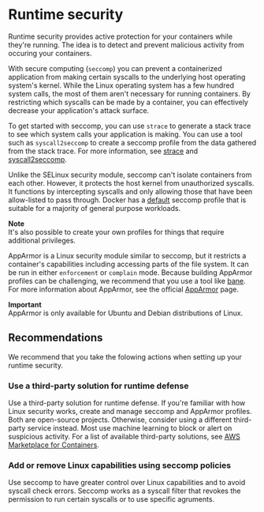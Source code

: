 # Runtime security<a name="security-runtime"></a>

Runtime security provides active protection for your containers while they're running\. The idea is to detect and prevent malicious activity from occuring your containers\. 

With secure computing \(`seccomp`\) you can prevent a containerized application from making certain syscalls to the underlying host operating system's kernel\. While the Linux operating system has a few hundred system calls, the most of them aren't necessary for running containers\. By restricting which syscalls can be made by a container, you can effectively decrease your application's attack surface\.

To get started with seccomp, you can use `strace` to generate a stack trace to see which system calls your application is making\. You can use a tool such as `syscall2seccomp` to create a seccomp profile from the data gathered from the stack trace\. For more information, see [strace](https://man7.org/linux/man-pages/man1/strace.1.html) and [syscall2seccomp](https://github.com/antitree/syscall2seccomp)\.

Unlike the SELinux security module, seccomp can't isolate containers from each other\. However, it protects the host kernel from unauthorized syscalls\. It functions by intercepting syscalls and only allowing those that have been allow\-listed to pass through\. Docker has a [default](https://github.com/moby/moby/blob/master/profiles/seccomp/default.json) seccomp profile that is suitable for a majority of general purpose workloads\.

**Note**  
It's also possible to create your own profiles for things that require additional privileges\.

AppArmor is a Linux security module similar to seccomp, but it restricts a container's capabilities including accessing parts of the file system\. It can be run in either `enforcement` or `complain` mode\. Because building AppArmor profiles can be challenging, we recommend that you use a tool like [bane](https://github.com/genuinetools/bane)\. For more information about AppArmor, see the official [AppArmor](https://www.apparmor.net/) page\.

**Important**  
AppArmor is only available for Ubuntu and Debian distributions of Linux\. 

## Recommendations<a name="security-runtime-recommendations"></a>

We recommend that you take the folowing actions when setting up your runtime security\.

### Use a third\-party solution for runtime defense<a name="security-runtime-recommendations-3rd-part-runtime-defense"></a>

Use a third\-party solution for runtime defense\. If you're familiar with how Linux security works, create and manage seccomp and AppArmor profiles\. Both are open\-source projects\. Otherwise, consider using a different third\-party service instead\. Most use machine learning to block or alert on suspicious activity\. For a list of available third\-party solutions, see [AWS Marketplace for Containers](https://aws.amazon.com/marketplace/features/containers)\.

### Add or remove Linux capabilities using seccomp policies<a name="security-runtime-recommendations-alter-linux-capabilities"></a>

Use seccomp to have greater control over Linux capabilities and to avoid syscall check errors\. Seccomp works as a syscall filter that revokes the permission to run certain syscalls or to use specific agruments\.